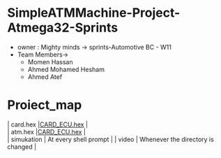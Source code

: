 # SimpleATMMachine-Project-Atmega32-Sprints
- owner : Mighty minds -> sprints-Automotive BC - W11
- Team Members->
    - Momen Hassan 
    - Ahmed Mohamed Hesham
    - Ahmed Atef
 # Proiect_map
   | card.hex     |[CARD_ECU.hex](ProteusDesign/CARD.hex) |                         
   | atm.hex      |[CARD_ECU.hex](ProteusDesign/ATM.hex)  |                        
    | simukation   | At every shell prompt             |
    | video        | Whenever the directory is changed |


